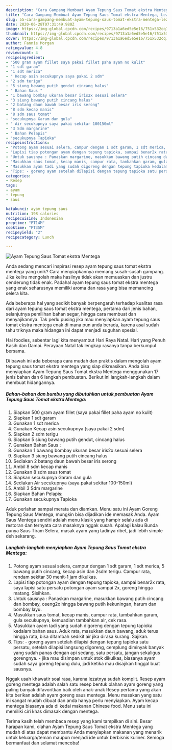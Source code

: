 ```yaml
---
description: "Cara Gampang Membuat Ayam Tepung Saus Tomat ekstra Mentega, Lezat"
title: "Cara Gampang Membuat Ayam Tepung Saus Tomat ekstra Mentega, Lezat"
slug: 55-cara-gampang-membuat-ayam-tepung-saus-tomat-ekstra-mentega-lezat
date: 2020-06-28T07:31:49.980Z
image: https://img-global.cpcdn.com/recipes/9713a1a6ed5e5e16/751x532cq70/ayam-tepung-saus-tomat-ekstra-mentega-foto-resep-utama.jpg
thumbnail: https://img-global.cpcdn.com/recipes/9713a1a6ed5e5e16/751x532cq70/ayam-tepung-saus-tomat-ekstra-mentega-foto-resep-utama.jpg
cover: https://img-global.cpcdn.com/recipes/9713a1a6ed5e5e16/751x532cq70/ayam-tepung-saus-tomat-ekstra-mentega-foto-resep-utama.jpg
author: Fannie Morgan
ratingvalue: 4.8
reviewcount: 4
recipeingredient:
- "500 gram ayam fillet saya pakai fillet paha ayam no kulit"
- "1 sdt garam"
- "1 sdt merica"
- " Kecap asin secukupnya saya pakai 2 sdm"
- "2 sdm terigu"
- "5 siung bawang putih gendut cincang halus"
- " Bahan Saus "
- "1 bawang bombay ukuran besar iris2x sesuai selera"
- "3 siung bawang putih cincang halus"
- "2 batang daun bawah besar iris serong"
- "8 sdm kecap manis"
- "8 sdm saus tomat"
- "secukupnya Garam dan gula"
- " Air secukupnya saya pakai sekitar 100150ml"
- "3 Sdm margarine"
- " Bahan Pelapis"
- "secukupnya Tapioka"
recipeinstructions:
- "Potong ayam sesuai selera, campur dengan 1 sdt garam, 1 sdt merica, 5 bawang putih cincang, kecap asin dan 2sdm terigu. Campur rata, rendam sekitar 30 menit-1 jam dikulkas."
- "Lapisi tiap potongan ayam dengan tepung tapioka, sampai benar2x rata, saya lapisi satu persatu potongan ayam sampai 2x, goreng hingga matang. Sisihkan."
- "Untuk sausnya : Panaskan margarine, masukkan bawang putih cincang dan bombay, oseng2x hingga bawang putih kekuningan, harum dan bombay layu."
- "Masukkan saus tomat, kecap manis, campur rata, tambahkan garam, gula secukupnya, kemuadian tambahkan air, cek rasa."
- "Masukkan ayam tadi yang sudah digoreng dengan tepung tapioka kedalam bahan saus. Aduk rata, masukkan daun bawang, aduk terus hingga rata, bisa ditambah sedikit air jika dirasa kurang. Sajikan."
- "Tips: - goreng ayam setelah dilapisi dengan tepung tapioka satu persatu, setelah dilapisi langsung digoreng, cemplung diminyak banyak yang sudah panas dengan api sedang, satu persatu, jangan sekaligus gorengnya. - jika mau disimpan untuk stok dikulkas, biasanya ayam sudah saya goreng tepung dulu, jadi ketika mau disajikan tinggal buat sausnya."
categories:
- Resep
tags:
- ayam
- tepung
- saus

katakunci: ayam tepung saus 
nutrition: 198 calories
recipecuisine: Indonesian
preptime: "PT14M"
cooktime: "PT35M"
recipeyield: "2"
recipecategory: Lunch

---
```



![Ayam Tepung Saus Tomat ekstra Mentega](https://img-global.cpcdn.com/recipes/9713a1a6ed5e5e16/751x532cq70/ayam-tepung-saus-tomat-ekstra-mentega-foto-resep-utama.jpg)

Anda sedang mencari inspirasi resep ayam tepung saus tomat ekstra mentega yang unik? Cara menyiapkannya memang susah-susah gampang. Jika keliru mengolah maka hasilnya tidak akan memuaskan dan justru cenderung tidak enak. Padahal ayam tepung saus tomat ekstra mentega yang enak seharusnya memiliki aroma dan rasa yang bisa memancing selera kita.

Ada beberapa hal yang sedikit banyak berpengaruh terhadap kualitas rasa dari ayam tepung saus tomat ekstra mentega, pertama dari jenis bahan, selanjutnya pemilihan bahan segar, hingga cara membuat dan menyajikannya. Tak perlu pusing jika mau menyiapkan ayam tepung saus tomat ekstra mentega enak di mana pun anda berada, karena asal sudah tahu triknya maka hidangan ini dapat menjadi suguhan spesial.

Hai foodies, sebentar lagi kita menyambut Hari Raya Natal. Hari yang Penuh Kasih dan Damai. Perayaan Natal tak lengkap rasanya tanpa berkumpul bersama.


Di bawah ini ada beberapa cara mudah dan praktis dalam mengolah ayam tepung saus tomat ekstra mentega yang siap dikreasikan. Anda bisa menyiapkan Ayam Tepung Saus Tomat ekstra Mentega menggunakan 17 jenis bahan dan 6 langkah pembuatan. Berikut ini langkah-langkah dalam membuat hidangannya.

<!--inarticleads1-->

##### Bahan-bahan dan bumbu yang dibutuhkan untuk pembuatan Ayam Tepung Saus Tomat ekstra Mentega:

1. Siapkan 500 gram ayam fillet (saya pakai fillet paha ayam no kulit)
1. Siapkan 1 sdt garam
1. Gunakan 1 sdt merica
1. Gunakan  Kecap asin secukupnya (saya pakai 2 sdm)
1. Siapkan 2 sdm terigu
1. Siapkan 5 siung bawang putih gendut, cincang halus
1. Gunakan  Bahan Saus :
1. Gunakan 1 bawang bombay ukuran besar iris2x sesuai selera
1. Siapkan 3 siung bawang putih cincang halus
1. Sediakan 2 batang daun bawah besar iris serong
1. Ambil 8 sdm kecap manis
1. Gunakan 8 sdm saus tomat
1. Siapkan secukupnya Garam dan gula
1. Sediakan  Air secukupnya (saya pakai sekitar 100-150ml)
1. Ambil 3 Sdm margarine
1. Siapkan  Bahan Pelapis:
1. Gunakan secukupnya Tapioka


Aduk perlahan sampai merata dan diamkan. Menu satu ini Ayam Goreng Tepung Saus Mentega, mungkin bisa dijadikan ide memasak Anda. Ayam Saus Mentega sendiri adalah menu klasik yang hampir selalu ada di restoran dan ternyata cara masaknya nggak susah. Apalagi kalau Bunda punya Saus Tiram Selera, masak ayam yang tadinya ribet, jadi lebih simple deh sekarang. 

<!--inarticleads2-->

##### Langkah-langkah menyiapkan Ayam Tepung Saus Tomat ekstra Mentega:

1. Potong ayam sesuai selera, campur dengan 1 sdt garam, 1 sdt merica, 5 bawang putih cincang, kecap asin dan 2sdm terigu. Campur rata, rendam sekitar 30 menit-1 jam dikulkas.
1. Lapisi tiap potongan ayam dengan tepung tapioka, sampai benar2x rata, saya lapisi satu persatu potongan ayam sampai 2x, goreng hingga matang. Sisihkan.
1. Untuk sausnya : Panaskan margarine, masukkan bawang putih cincang dan bombay, oseng2x hingga bawang putih kekuningan, harum dan bombay layu.
1. Masukkan saus tomat, kecap manis, campur rata, tambahkan garam, gula secukupnya, kemuadian tambahkan air, cek rasa.
1. Masukkan ayam tadi yang sudah digoreng dengan tepung tapioka kedalam bahan saus. Aduk rata, masukkan daun bawang, aduk terus hingga rata, bisa ditambah sedikit air jika dirasa kurang. Sajikan.
1. Tips: - goreng ayam setelah dilapisi dengan tepung tapioka satu persatu, setelah dilapisi langsung digoreng, cemplung diminyak banyak yang sudah panas dengan api sedang, satu persatu, jangan sekaligus gorengnya. - jika mau disimpan untuk stok dikulkas, biasanya ayam sudah saya goreng tepung dulu, jadi ketika mau disajikan tinggal buat sausnya.


Nggak usah khawatir soal rasa, karena lezatnya sudah komplit. Resep ayam goreng mentega adalah salah satu resep bentuk olahan ayam goreng yang paling banyak difavoritkan baik oleh anak-anak Resep pertama yang akan kita berikan adalah ayam goreng saus mentega. Menu masakan yang satu ini sangat mudah dibuat dan anda hanya perlu menyiapkan. Ayam kecap mentega biasanya ada di kedai makanan Chinese food. Menu satu ini memiliki ciri khas dimasak dengan mentega. 

Terima kasih telah membaca resep yang kami tampilkan di sini. Besar harapan kami, olahan Ayam Tepung Saus Tomat ekstra Mentega yang mudah di atas dapat membantu Anda menyiapkan makanan yang menarik untuk keluarga/teman maupun menjadi ide untuk berbisnis kuliner. Semoga bermanfaat dan selamat mencoba!
